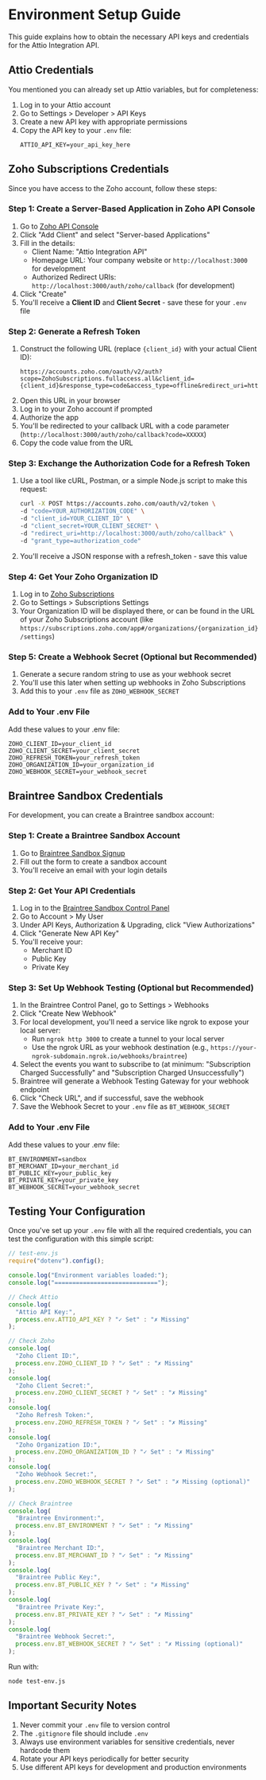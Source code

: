 # Environment Setup Guide

This guide explains how to obtain the necessary API keys and credentials for the Attio Integration API.

## Attio Credentials

You mentioned you can already set up Attio variables, but for completeness:

1. Log in to your Attio account
2. Go to Settings > Developer > API Keys
3. Create a new API key with appropriate permissions
4. Copy the API key to your `.env` file:
   ```
   ATTIO_API_KEY=your_api_key_here
   ```

## Zoho Subscriptions Credentials

Since you have access to the Zoho account, follow these steps:

### Step 1: Create a Server-Based Application in Zoho API Console

1. Go to [Zoho API Console](https://api-console.zoho.com/)
2. Click "Add Client" and select "Server-based Applications"
3. Fill in the details:
   - Client Name: "Attio Integration API"
   - Homepage URL: Your company website or `http://localhost:3000` for development
   - Authorized Redirect URIs: `http://localhost:3000/auth/zoho/callback` (for development)
4. Click "Create"
5. You'll receive a **Client ID** and **Client Secret** - save these for your `.env` file

### Step 2: Generate a Refresh Token

1. Construct the following URL (replace `{client_id}` with your actual Client ID):
   ```
   https://accounts.zoho.com/oauth/v2/auth?scope=ZohoSubscriptions.fullaccess.all&client_id={client_id}&response_type=code&access_type=offline&redirect_uri=http://localhost:3000/auth/zoho/callback
   ```
2. Open this URL in your browser
3. Log in to your Zoho account if prompted
4. Authorize the app
5. You'll be redirected to your callback URL with a code parameter (`http://localhost:3000/auth/zoho/callback?code=XXXXX`)
6. Copy the code value from the URL

### Step 3: Exchange the Authorization Code for a Refresh Token

1. Use a tool like cURL, Postman, or a simple Node.js script to make this request:

   ```bash
   curl -X POST https://accounts.zoho.com/oauth/v2/token \
   -d "code=YOUR_AUTHORIZATION_CODE" \
   -d "client_id=YOUR_CLIENT_ID" \
   -d "client_secret=YOUR_CLIENT_SECRET" \
   -d "redirect_uri=http://localhost:3000/auth/zoho/callback" \
   -d "grant_type=authorization_code"
   ```

2. You'll receive a JSON response with a refresh_token - save this value

### Step 4: Get Your Zoho Organization ID

1. Log in to [Zoho Subscriptions](https://subscriptions.zoho.com)
2. Go to Settings > Subscriptions Settings
3. Your Organization ID will be displayed there, or can be found in the URL of your Zoho Subscriptions account (like `https://subscriptions.zoho.com/app#/organizations/{organization_id}/settings`)

### Step 5: Create a Webhook Secret (Optional but Recommended)

1. Generate a secure random string to use as your webhook secret
2. You'll use this later when setting up webhooks in Zoho Subscriptions
3. Add this to your `.env` file as `ZOHO_WEBHOOK_SECRET`

### Add to Your .env File

Add these values to your .env file:

```
ZOHO_CLIENT_ID=your_client_id
ZOHO_CLIENT_SECRET=your_client_secret
ZOHO_REFRESH_TOKEN=your_refresh_token
ZOHO_ORGANIZATION_ID=your_organization_id
ZOHO_WEBHOOK_SECRET=your_webhook_secret
```

## Braintree Sandbox Credentials

For development, you can create a Braintree sandbox account:

### Step 1: Create a Braintree Sandbox Account

1. Go to [Braintree Sandbox Signup](https://www.braintreepayments.com/sandbox)
2. Fill out the form to create a sandbox account
3. You'll receive an email with your login details

### Step 2: Get Your API Credentials

1. Log in to the [Braintree Sandbox Control Panel](https://sandbox.braintreegateway.com/)
2. Go to Account > My User
3. Under API Keys, Authorization & Upgrading, click "View Authorizations"
4. Click "Generate New API Key"
5. You'll receive your:
   - Merchant ID
   - Public Key
   - Private Key

### Step 3: Set Up Webhook Testing (Optional but Recommended)

1. In the Braintree Control Panel, go to Settings > Webhooks
2. Click "Create New Webhook"
3. For local development, you'll need a service like ngrok to expose your local server:
   - Run `ngrok http 3000` to create a tunnel to your local server
   - Use the ngrok URL as your webhook destination (e.g., `https://your-ngrok-subdomain.ngrok.io/webhooks/braintree`)
4. Select the events you want to subscribe to (at minimum: "Subscription Charged Successfully" and "Subscription Charged Unsuccessfully")
5. Braintree will generate a Webhook Testing Gateway for your webhook endpoint
6. Click "Check URL", and if successful, save the webhook
7. Save the Webhook Secret to your `.env` file as `BT_WEBHOOK_SECRET`

### Add to Your .env File

Add these values to your .env file:

```
BT_ENVIRONMENT=sandbox
BT_MERCHANT_ID=your_merchant_id
BT_PUBLIC_KEY=your_public_key
BT_PRIVATE_KEY=your_private_key
BT_WEBHOOK_SECRET=your_webhook_secret
```

## Testing Your Configuration

Once you've set up your `.env` file with all the required credentials, you can test the configuration with this simple script:

```javascript
// test-env.js
require("dotenv").config();

console.log("Environment variables loaded:");
console.log("=============================");

// Check Attio
console.log(
  "Attio API Key:",
  process.env.ATTIO_API_KEY ? "✓ Set" : "✗ Missing"
);

// Check Zoho
console.log(
  "Zoho Client ID:",
  process.env.ZOHO_CLIENT_ID ? "✓ Set" : "✗ Missing"
);
console.log(
  "Zoho Client Secret:",
  process.env.ZOHO_CLIENT_SECRET ? "✓ Set" : "✗ Missing"
);
console.log(
  "Zoho Refresh Token:",
  process.env.ZOHO_REFRESH_TOKEN ? "✓ Set" : "✗ Missing"
);
console.log(
  "Zoho Organization ID:",
  process.env.ZOHO_ORGANIZATION_ID ? "✓ Set" : "✗ Missing"
);
console.log(
  "Zoho Webhook Secret:",
  process.env.ZOHO_WEBHOOK_SECRET ? "✓ Set" : "✗ Missing (optional)"
);

// Check Braintree
console.log(
  "Braintree Environment:",
  process.env.BT_ENVIRONMENT ? "✓ Set" : "✗ Missing"
);
console.log(
  "Braintree Merchant ID:",
  process.env.BT_MERCHANT_ID ? "✓ Set" : "✗ Missing"
);
console.log(
  "Braintree Public Key:",
  process.env.BT_PUBLIC_KEY ? "✓ Set" : "✗ Missing"
);
console.log(
  "Braintree Private Key:",
  process.env.BT_PRIVATE_KEY ? "✓ Set" : "✗ Missing"
);
console.log(
  "Braintree Webhook Secret:",
  process.env.BT_WEBHOOK_SECRET ? "✓ Set" : "✗ Missing (optional)"
);
```

Run with:

```
node test-env.js
```

## Important Security Notes

1. Never commit your `.env` file to version control
2. The `.gitignore` file should include `.env`
3. Always use environment variables for sensitive credentials, never hardcode them
4. Rotate your API keys periodically for better security
5. Use different API keys for development and production environments
